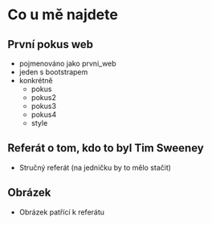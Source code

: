 # Co u mě najdete

## První pokus web

- pojmenováno jako prvni_web
- jeden s bootstrapem
- konkrétně
  - pokus
  - pokus2
  - pokus3
  - pokus4
  - style

## Referát o tom, kdo to byl Tim Sweeney

- Stručný referát (na jedničku by to mělo stačit)

## Obrázek

- Obrázek patřící k referátu
